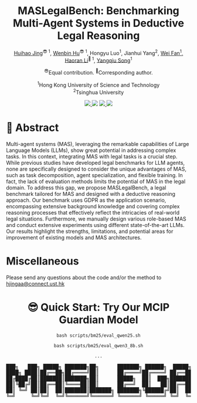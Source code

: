 
<div align="center">

<h1>MASLegalBench: Benchmarking Multi-Agent Systems in Deductive Legal Reasoning</h1>

<p>
  <a href="https://egbertjing.github.io/">Huihao Jing</a><sup>😎 1</sup>, 
  <a href="https://whuak.github.io/">Wenbin Hu</a><sup>😎 1</sup>, 
  Hongyu Luo<sup>1</sup>, 
  Jianhui Yang<sup>2</sup>, 
  <a href="https://alexfan.cn/">Wei Fan<sup>1</sup>, 
  <a href="https://hlibt.student.ust.hk/">Haoran Li</a><sup>🤗 1</sup>, 
  <a href="https://www.cse.ust.hk/~yqsong/">Yangqiu Song</a><sup>1</sup>
</p>

<p>
<sup>😎</sup>Equal contribution.
<sup>🤗</sup>Corresponding author.  
</p>

<p>
<sup>1</sup>Hong Kong University of Science and Technology  
<br>
<sup>2</sup>Tsinghua University
</p>

</div>


<p align="center">
  <!-- <a href='https://github.com/HKUST-KnowComp/MASLegalBench'>
  <img src='https://img.shields.io/badge/Arxiv-2405.20340-A42C25?style=flat&logo=arXiv&logoColor=A42C25'>
  </a>  -->
  <a href='https://github.com/HKUST-KnowComp/MASLegalBench'>
  <img src='https://img.shields.io/badge/Paper-PDF-yellow?style=flat&logo=arXiv&logoColor=yellow'>
  </a> 
  <a href='https://github.com/HKUST-KnowComp/MASLegalBench'>
  <img src='https://img.shields.io/badge/GitHub-Code-black?style=flat&logo=github&logoColor=white'></a> 
  <a href='LICENSE'>
  <img src='https://img.shields.io/badge/License-IDEA-blue.svg'>
  </a> 
  <a href="" target='_blank'>
  <img src="https://visitor-badge.laobi.icu/badge?page_id=HKUST-KnowComp.MASLegalBench&left_color=gray&right_color=%2342b983">
  </a> 
</p>


# 🤩 Abstract

Multi-agent systems (MAS), leveraging the remarkable capabilities of Large Language Models (LLMs), show great potential in addressing complex tasks. In this context, integrating MAS with legal tasks is a crucial step. While previous studies have developed legal benchmarks for LLM agents, none are specifically designed to consider the unique advantages of MAS, such as task decomposition, agent specialization, and flexible training. In fact, the lack of evaluation methods limits the potential of MAS in the legal domain. To address this gap, we propose MASLegalBench, a legal benchmark tailored for MAS and designed with a deductive reasoning approach. Our benchmark uses GDPR as the application scenario, encompassing extensive background knowledge and covering complex reasoning processes that effectively reflect the intricacies of real-world legal situations. Furthermore, we manually design various role-based MAS and conduct extensive experiments using different state-of-the-art LLMs. Our results highlight the strengths, limitations, and potential areas for improvement of existing models and MAS architectures.

# Miscellaneous
Please send any questions about the code and/or the method to hjingaa@connect.ust.hk
<div align="center">


# 😎 Quick Start: Try Our MCIP Guardian Model
```
bash scripts/bm25/eval_qwen25.sh
```
```
bash scripts/bm25/eval_qwen3_8b.sh
```
```
...
```

<pre>
███╗   ███╗ █████╗ ███████╗██╗      ███████╗ ██████╗  █████╗ ██╗     ██████╗  ███████╗███╗   ██╗ ██████╗██╗   ██╗
████╗ ████║██╔══██╗██╔════╝██║      ██╔════╝██╔════╝ ██╔══██╗██║     ██╔══██╗ ██╔════╝████╗  ██║██╔════╝██║   ██║
██╔████╔██║███████║███████╗██║      █████╗  ██║  ███╗███████║██║     ██████╔╝ █████╗  ██╔██╗ ██║██║     ████████║
██║╚██╔╝██║██╔══██║╚════██║██║      ██╔══╝  ██║   ██║██╔══██║██║     ██╔══██╗ ██╔══╝  ██║╚██╗██║██║     ██╔═══██║
██║ ╚═╝ ██║██║  ██║███████║███████╗ ███████╗╚██████╔╝██║  ██║███████╗██████╔╝ ███████╗██║ ╚████║╚██████╗██║   ██║
╚═╝     ╚═╝╚═╝  ╚═╝╚══════╝╚══════╝ ╚══════╝ ╚═════╝ ╚═╝  ╚═╝╚══════╝╚═════╝  ╚══════╝╚═╝  ╚═══╝ ╚═════╝╚═╝   ╚═╝
<pre>
</div>
